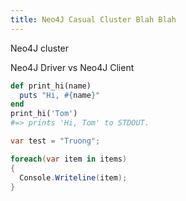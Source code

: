 ```yaml
---
title: Neo4J Casual Cluster Blah Blah
---
```


Neo4J cluster 

Neo4J Driver vs Neo4J Client

```ruby
def print_hi(name)
  puts "Hi, #{name}"
end
print_hi('Tom')
#=> prints 'Hi, Tom' to STDOUT.
```
```csharp
var test = "Truong";

foreach(var item in items)
{
  Console.Writeline(item);
}
```
